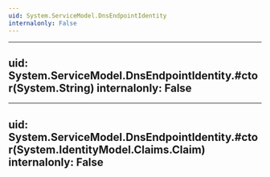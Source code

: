 ```yaml
---
uid: System.ServiceModel.DnsEndpointIdentity
internalonly: False
---
```


---
uid: System.ServiceModel.DnsEndpointIdentity.#ctor(System.String)
internalonly: False
---

---
uid: System.ServiceModel.DnsEndpointIdentity.#ctor(System.IdentityModel.Claims.Claim)
internalonly: False
---
